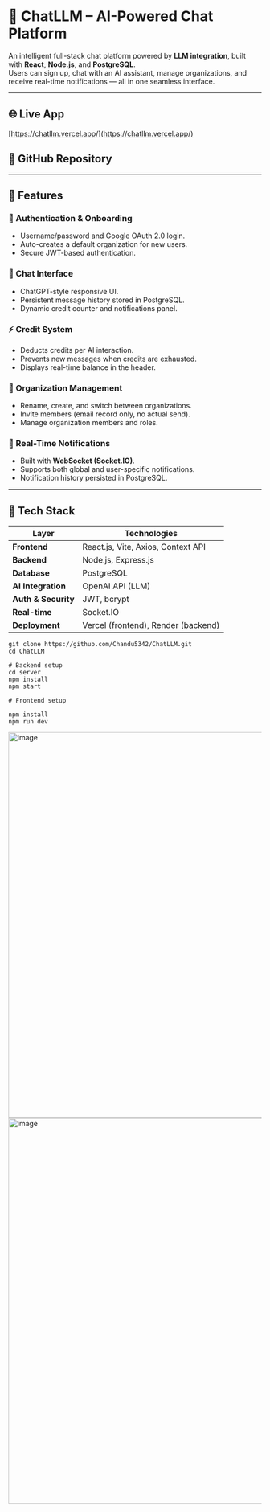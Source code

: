 # 💬 ChatLLM – AI-Powered Chat Platform

An intelligent full-stack chat platform powered by **LLM integration**, built with **React**, **Node.js**, and **PostgreSQL**.  
Users can sign up, chat with an AI assistant, manage organizations, and receive real-time notifications — all in one seamless interface.

---

## 🌐 Live App
[https://chatllm.vercel.app/](https://chatllm.vercel.app/)

## 🧠 GitHub Repository


---

## 🚀 Features

### 🔐 Authentication & Onboarding
- Username/password and Google OAuth 2.0 login.
- Auto-creates a default organization for new users.
- Secure JWT-based authentication.

### 💬 Chat Interface
- ChatGPT-style responsive UI.
- Persistent message history stored in PostgreSQL.
- Dynamic credit counter and notifications panel.

### ⚡ Credit System
- Deducts credits per AI interaction.
- Prevents new messages when credits are exhausted.
- Displays real-time balance in the header.

### 🏢 Organization Management
- Rename, create, and switch between organizations.
- Invite members (email record only, no actual send).
- Manage organization members and roles.

### 🔔 Real-Time Notifications
- Built with **WebSocket (Socket.IO)**.
- Supports both global and user-specific notifications.
- Notification history persisted in PostgreSQL.

---

## 🧩 Tech Stack

| Layer | Technologies |
|-------|---------------|
| **Frontend** | React.js, Vite, Axios, Context API |
| **Backend** | Node.js, Express.js |
| **Database** | PostgreSQL |
| **AI Integration** | OpenAI API (LLM) |
| **Auth & Security** | JWT, bcrypt |
| **Real-time** | Socket.IO |
| **Deployment** | Vercel (frontend), Render (backend) |

```
git clone https://github.com/Chandu5342/ChatLLM.git
cd ChatLLM

# Backend setup
cd server
npm install
npm start

# Frontend setup

npm install
npm run dev
```

<img width="1366" height="768" alt="image" src="https://github.com/user-attachments/assets/31f360d2-31dc-424a-93fb-a92e8bf607a1" />

<img width="1366" height="768" alt="image" src="https://github.com/user-attachments/assets/5277beff-9c88-4ed6-aa59-695132bd537a" />








